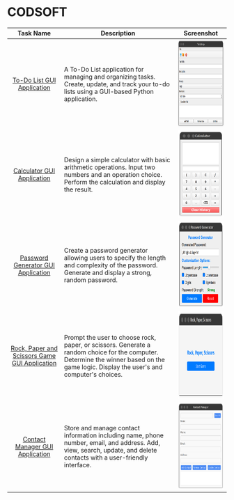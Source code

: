 # CODSOFT

| Task Name                              | Description                                                                                                                                                                              | Screenshot                                                                                                                                                                      |
| -------------------------------------- | ---------------------------------------------------------------------------------------------------------------------------------------------------------------------------------------- | ------------------------------------------------------------------------------------------------------------------------------------------------------------------------------- |
| <div align="center">[To-Do List GUI Application](https://github.com/mukundahire03/CODSOFT/tree/main/To%20Do%20GUI%20Application)</div> | A To-Do List application for managing and organizing tasks. Create, update, and track your to-do lists using a GUI-based Python application.                                        | <div align="center"><img src="https://github.com/mukundahire03/CODSOFT/blob/main/To%20Do%20GUI%20Application/Screenshot%20from%202024-01-18%2013-36-53.png" height="200"></div>                               |
| <div align="center">[Calculator GUI Application](https://github.com/mukundahire03/CODSOFT/tree/main/Calculator%20GUI%20Apllication)</div> | Design a simple calculator with basic arithmetic operations. Input two numbers and an operation choice. Perform the calculation and display the result.                               | <div align="center"><img src="https://github.com/mukundahire03/CODSOFT/blob/main/Calculator%20GUI%20Apllication/Screenshot%20from%202024-01-19%2000-30-21.png" height="200"></div>                          |
| <div align="center">[Password Generator GUI Application](https://github.com/mukundahire03/CODSOFT/tree/main/Password%20Generator%20GUI%20Apllication)</div> | Create a password generator allowing users to specify the length and complexity of the password. Generate and display a strong, random password.                                      | <div align="center"><img src="https://github.com/mukundahire03/CODSOFT/blob/main/Password%20Generator%20GUI%20Apllication/Screenshot%20from%202024-01-20%2017-24-56.png" height="200"></div>       |
| <div align="center">[Rock, Paper and Scissors Game GUI Application](https://github.com/mukundahire03/CODSOFT/tree/main/Rock%20Paper%20Scissors%20Game%20GUI%20Application)</div>| Prompt the user to choose rock, paper, or scissors. Generate a random choice for the computer. Determine the winner based on the game logic. Display the user's and computer's choices. | <div align="center"><img src="https://github.com/mukundahire03/CODSOFT/blob/main/Rock%20Paper%20Scissors%20Game%20GUI%20Application/Screenshots/Screenshot%20from%202024-01-21%2011-45-16.png" height="200"></div>       |
|<div align="center">[Contact Manager GUI Application](https://github.com/mukundahire03/CODSOFT/tree/main/Contact%20Manager%20GUI%20Apllication)</div>| Store and manage contact information including name, phone number, email, and address. Add, view, search, update, and delete contacts with a user-friendly interface.                | <div align="center"><img src="https://github.com/mukundahire03/CODSOFT/blob/main/Contact%20Manager%20GUI%20Apllication/Screenshot%20from%202024-01-22%2017-32-31.png" height="200"></div>       |
